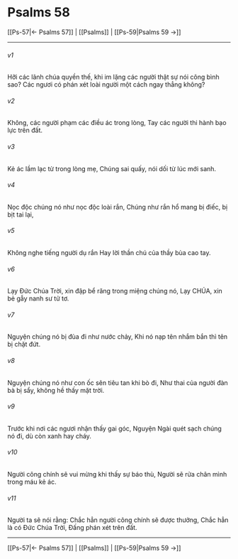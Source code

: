# Psalms 58

[[Ps-57|← Psalms 57]] | [[Psalms]] | [[Ps-59|Psalms 59 →]]
***



###### v1 
Hỡi các lãnh chúa quyền thế, khi im lặng các người thật sự nói công bình sao? Các ngươi có phán xét loài người một cách ngay thẳng không? 

###### v2 
Không, các người phạm các điều ác trong lòng, Tay các người thi hành bạo lực trên đất. 

###### v3 
Kẻ ác lầm lạc từ trong lòng mẹ, Chúng sai quấy, nói dối từ lúc mới sanh. 

###### v4 
Nọc độc chúng nó như nọc độc loài rắn, Chúng như rắn hổ mang bị điếc, bị bịt tai lại, 

###### v5 
Không nghe tiếng người dụ rắn Hay lời thần chú của thầy bùa cao tay. 

###### v6 
Lạy Đức Chúa Trời, xin đập bể răng trong miệng chúng nó, Lạy CHÚA, xin bẻ gẫy nanh sư tử tơ. 

###### v7 
Nguyện chúng nó bị đùa đi như nước chảy, Khi nó nạp tên nhắm bắn thì tên bị chặt đứt. 

###### v8 
Nguyện chúng nó như con ốc sên tiêu tan khi bò đi, Như thai của người đàn bà bị sẩy, không hề thấy mặt trời. 

###### v9 
Trước khi nơi các ngươi nhận thấy gai góc, Nguyện Ngài quét sạch chúng nó đi, dù còn xanh hay cháy. 

###### v10 
Người công chính sẽ vui mừng khi thấy sự báo thù, Người sẽ rửa chân mình trong máu kẻ ác. 

###### v11 
Người ta sẽ nói rằng: Chắc hẳn người công chính sẽ được thưởng, Chắc hẳn là có Đức Chúa Trời, Đấng phán xét trên đất.

***
[[Ps-57|← Psalms 57]] | [[Psalms]] | [[Ps-59|Psalms 59 →]]

